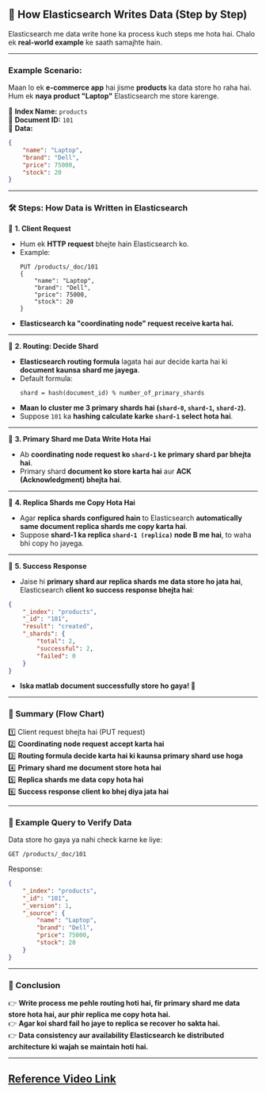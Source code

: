 ## 🚀 How Elasticsearch Writes Data (Step by Step)  

Elasticsearch me data write hone ka process kuch steps me hota hai. Chalo ek **real-world example** ke saath samajhte hain.  

---

### **Example Scenario:**  
Maan lo ek **e-commerce app** hai jisme **products** ka data store ho raha hai.  
Hum ek **naya product "Laptop"** Elasticsearch me store karenge.  

📌 **Index Name:** `products`  
📌 **Document ID:** `101`  
📌 **Data:**  
```json
{
    "name": "Laptop",
    "brand": "Dell",
    "price": 75000,
    "stock": 20
}
```

---

### **🛠 Steps: How Data is Written in Elasticsearch**

🔹 **1. Client Request**  
   - Hum ek **HTTP request** bhejte hain Elasticsearch ko.  
   - Example:
     ```http
     PUT /products/_doc/101
     {
         "name": "Laptop",
         "brand": "Dell",
         "price": 75000,
         "stock": 20
     }
     ```
   - **Elasticsearch ka "coordinating node" request receive karta hai.**  

---

🔹 **2. Routing: Decide Shard**  
   - **Elasticsearch routing formula** lagata hai aur decide karta hai ki **document kaunsa shard me jayega**.  
   - Default formula:  
     ```
     shard = hash(document_id) % number_of_primary_shards
     ```
   - **Maan lo cluster me 3 primary shards hai (`shard-0`, `shard-1`, `shard-2`).**  
   - Suppose `101` ka **hashing calculate karke `shard-1` select hota hai**.  

---

🔹 **3. Primary Shard me Data Write Hota Hai**  
   - Ab **coordinating node request ko `shard-1` ke primary shard par bhejta hai**.  
   - Primary shard **document ko store karta hai** aur **ACK (Acknowledgment) bhejta hai**.  

---

🔹 **4. Replica Shards me Copy Hota Hai**  
   - Agar **replica shards configured hain** to Elasticsearch **automatically same document replica shards me copy karta hai**.  
   - Suppose **shard-1 ka replica `shard-1 (replica)` node B me hai**, to waha bhi copy ho jayega.  

---

🔹 **5. Success Response**  
   - Jaise hi **primary shard aur replica shards me data store ho jata hai**, Elasticsearch **client ko success response bhejta hai**:  
   ```json
   {
       "_index": "products",
       "_id": "101",
       "result": "created",
       "_shards": {
           "total": 2,
           "successful": 2,
           "failed": 0
       }
   }
   ```
   - **Iska matlab document successfully store ho gaya! 🎉**  

---

### **📌 Summary (Flow Chart)**
1️⃣ Client request bhejta hai (PUT request)  
2️⃣ **Coordinating node request accept karta hai**  
3️⃣ **Routing formula decide karta hai ki kaunsa primary shard use hoga**  
4️⃣ **Primary shard me document store hota hai**  
5️⃣ **Replica shards me data copy hota hai**  
6️⃣ **Success response client ko bhej diya jata hai**  

---

### **📝 Example Query to Verify Data**
Data store ho gaya ya nahi check karne ke liye:  
```http
GET /products/_doc/101
```
Response:
```json
{
    "_index": "products",
    "_id": "101",
    "_version": 1,
    "_source": {
        "name": "Laptop",
        "brand": "Dell",
        "price": 75000,
        "stock": 20
    }
}
```

---

### **🚀 Conclusion**
👉 **Write process me pehle routing hoti hai, fir primary shard me data store hota hai, aur phir replica me copy hota hai.**  
👉 **Agar koi shard fail ho jaye to replica se recover ho sakta hai.**  
👉 **Data consistency aur availability Elasticsearch ke distributed architecture ki wajah se maintain hoti hai.**  

---
[Reference Video Link](https://youtu.be/Zei4mlPatpY?si=z6ZTi3dpVBuuKi3K)
---